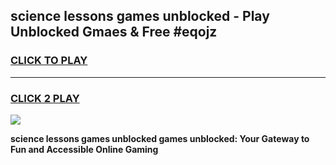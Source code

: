 
## science lessons games unblocked - Play Unblocked Gmaes & Free #eqojz
<h3>
<a href="https://premium.freeplayer.one?title=science_lessons_games_unblocked&ref=01M">CLICK TO PLAY</a></h3>
<hr>

<h3>
<a href="https://premium.freeplayer.one?title=science_lessons_games_unblocked&ref=01M">CLICK 2 PLAY</a>
  
</h3>

<a href="https://premium.freeplayer.one?title=science_lessons_games_unblocked&ref=01M"><img src="https://clearcache.store/games.png"></a>


**science lessons games unblocked games unblocked: Your Gateway to Fun and Accessible Online Gaming**
